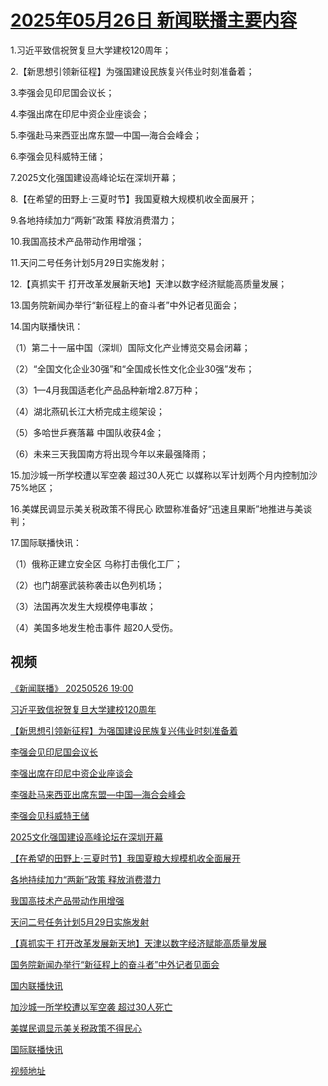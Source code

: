 # [2025年05月26日 新闻联播主要内容](https://tv.cctv.com/lm/xwlb/day/20250526.shtml)

1.习近平致信祝贺复旦大学建校120周年；

2.【新思想引领新征程】为强国建设民族复兴伟业时刻准备着；

3.李强会见印尼国会议长；

4.李强出席在印尼中资企业座谈会；

5.李强赴马来西亚出席东盟—中国—海合会峰会；

6.李强会见科威特王储；

7.2025文化强国建设高峰论坛在深圳开幕；

8.【在希望的田野上·三夏时节】我国夏粮大规模机收全面展开；

9.各地持续加力“两新”政策 释放消费潜力；

10.我国高技术产品带动作用增强；

11.天问二号任务计划5月29日实施发射；

12.【真抓实干 打开改革发展新天地】天津以数字经济赋能高质量发展；

13.国务院新闻办举行“新征程上的奋斗者”中外记者见面会；

14.国内联播快讯：

（1）第二十一届中国（深圳）国际文化产业博览交易会闭幕；

（2）“全国文化企业30强”和“全国成长性文化企业30强”发布；

（3）1—4月我国适老化产品品种新增2.87万种；

（4）湖北燕矶长江大桥完成主缆架设；

（5）多哈世乒赛落幕 中国队收获4金；

（6）未来三天我国南方将出现今年以来最强降雨；

15.加沙城一所学校遭以军空袭 超过30人死亡 以媒称以军计划两个月内控制加沙75%地区；

16.美媒民调显示美关税政策不得民心 欧盟称准备好“迅速且果断”地推进与美谈判；

17.国际联播快讯：

（1）俄称正建立安全区 乌称打击俄化工厂；

（2）也门胡塞武装称袭击以色列机场；

（3）法国再次发生大规模停电事故；

（4）美国多地发生枪击事件 超20人受伤。

## 视频

[《新闻联播》 20250526 19:00](https://tv.cctv.com/2025/05/26/VIDENu6P6CUZIq2tx4KF3moT250526.shtml)

[习近平致信祝贺复旦大学建校120周年](https://tv.cctv.com/2025/05/26/VIDEod6W4M7bgqw2meOxz5Ku250526.shtml)

[【新思想引领新征程】为强国建设民族复兴伟业时刻准备着](https://tv.cctv.com/2025/05/26/VIDE8epsIhxBFSafQAvImHOx250526.shtml)

[李强会见印尼国会议长](https://tv.cctv.com/2025/05/26/VIDE5Ep8dhwqNDBsWOxN3Smc250526.shtml)

[李强出席在印尼中资企业座谈会](https://tv.cctv.com/2025/05/26/VIDE2EH2eSk9hD90wL0FotpP250526.shtml)

[李强赴马来西亚出席东盟—中国—海合会峰会](https://tv.cctv.com/2025/05/26/VIDEGZag8wwx8X9JqqdmaEw9250526.shtml)

[李强会见科威特王储](https://tv.cctv.com/2025/05/26/VIDEhYSUyDDzBYgkzgritvfK250526.shtml)

[2025文化强国建设高峰论坛在深圳开幕](https://tv.cctv.com/2025/05/26/VIDEHsHCNcs2IhqbKtDEJ4u2250526.shtml)

[【在希望的田野上·三夏时节】我国夏粮大规模机收全面展开](https://tv.cctv.com/2025/05/26/VIDEoTd9yikCHoaZuplfFHj9250526.shtml)

[各地持续加力“两新”政策 释放消费潜力](https://tv.cctv.com/2025/05/26/VIDEX7Wplc5wNE5odfbMMeSz250526.shtml)

[我国高技术产品带动作用增强](https://tv.cctv.com/2025/05/26/VIDEPv4BD7TJx6QRYhjveEHv250526.shtml)

[天问二号任务计划5月29日实施发射](https://tv.cctv.com/2025/05/26/VIDENzgo9FPKu6JQtDvTOvjk250526.shtml)

[【真抓实干 打开改革发展新天地】天津以数字经济赋能高质量发展](https://tv.cctv.com/2025/05/26/VIDEzQXutZM8v7G6St2MT95G250526.shtml)

[国务院新闻办举行“新征程上的奋斗者”中外记者见面会](https://tv.cctv.com/2025/05/26/VIDEtyIa9JH7ZV8RcZg9IUh4250526.shtml)

[国内联播快讯](https://tv.cctv.com/2025/05/26/VIDEK68zpDbuMyXwx5fPHnrU250526.shtml)

[加沙城一所学校遭以军空袭 超过30人死亡](https://tv.cctv.com/2025/05/26/VIDEVMBcXw67DX9JizkoNEwj250526.shtml)

[美媒民调显示美关税政策不得民心](https://tv.cctv.com/2025/05/26/VIDEWg9RPtv4iYMDv1EMy2Tt250526.shtml)

[国际联播快讯](https://tv.cctv.com/2025/05/26/VIDEgjoip7pfBMqsaJGyzBtf250526.shtml)

[视频地址](https://tv.cctv.com/lm/xwlb/day/20250526.shtml) 

